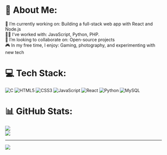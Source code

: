 

<!--
**kallumaguy/kallumaguy** is a ✨ _special_ ✨ repository because its `README.md` (this file) appears on your GitHub profile.

Here are some ideas to get you started:

- 🔭 I’m currently working on ...
- 🌱 I’m currently learning ...
- 👯 I’m looking to collaborate on ...
- 🤔 I’m looking for help with ...
- 💬 Ask me about ...
- 📫 How to reach me: ...
- 😄 Pronouns: ...
- ⚡ Fun fact: ...
-->
# 💫 About Me:
🔭 I’m currently working on: Building a full-stack web app with React and Node.js<br>👨‍💻 I’ve worked with: JavaScript, Python, PHP.<br>👯 I’m looking to collaborate on: Open-source projects<br>🎮 In my free time, I enjoy: Gaming, photography, and experimenting with new tech


# 💻 Tech Stack:
![C](https://img.shields.io/badge/c-%2300599C.svg?style=for-the-badge&logo=c&logoColor=white) ![HTML5](https://img.shields.io/badge/html5-%23E34F26.svg?style=for-the-badge&logo=html5&logoColor=white) ![CSS3](https://img.shields.io/badge/css3-%231572B6.svg?style=for-the-badge&logo=css3&logoColor=white) ![JavaScript](https://img.shields.io/badge/javascript-%23323330.svg?style=for-the-badge&logo=javascript&logoColor=%23F7DF1E)  ![React](https://img.shields.io/badge/react-%2320232a.svg?style=for-the-badge&logo=react&logoColor=%2361DAFB) ![Python](https://img.shields.io/badge/python-3670A0?style=for-the-badge&logo=python&logoColor=ffdd54)  ![MySQL](https://img.shields.io/badge/mysql-4479A1.svg?style=for-the-badge&logo=mysql&logoColor=white)
# 📊 GitHub Stats:
![](https://nirzak-streak-stats.vercel.app/?user=kallumaguy&theme=dark&hide_border=false)<br/>
![](https://github-readme-stats.vercel.app/api/top-langs/?username=kallumaguy&theme=dark&hide_border=false&include_all_commits=false&count_private=false&layout=compact)

---
[![](https://visitcount.itsvg.in/api?id=kallumaguy&icon=0&color=0)](https://visitcount.itsvg.in)

<!-- Proudly created with GPRM ( https://gprm.itsvg.in ) -->
